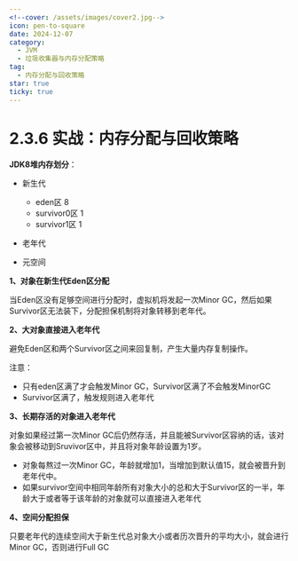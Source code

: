 ```yaml
---
<!--cover: /assets/images/cover2.jpg-->
icon: pen-to-square
date: 2024-12-07
category:
  - JVM
  - 垃圾收集器与内存分配策略
tag:
  - 内存分配与回收策略
star: true
ticky: true
---
```

# 2.3.6 实战：内存分配与回收策略

**JDK8堆内存划分**：

- 新生代
  - eden区 8
  - survivor0区 1
  - survivor1区 1

- 老年代
- 元空间

**1、对象在新生代Eden区分配**

当Eden区没有足够空间进行分配时，虚拟机将发起一次Minor GC，然后如果Survivor区无法装下，分配担保机制将对象转移到老年代。

**2、大对象直接进入老年代**

避免Eden区和两个Survivor区之间来回复制，产生大量内存复制操作。

注意：

- 只有eden区满了才会触发Minor GC，Survivor区满了不会触发MinorGC
- Survivor区满了，触发规则进入老年代

**3、长期存活的对象进入老年代**

对象如果经过第一次Minor GC后仍然存活，并且能被Survivor区容纳的话，该对象会被移动到Sruvivor区中，并且将对象年龄设置为1岁。

- 对象每熬过一次Minor GC，年龄就增加1，当增加到默认值15，就会被晋升到老年代中。
- 如果survivor空间中相同年龄所有对象大小的总和大于Survivor区的一半，年龄大于或者等于该年龄的对象就可以直接进入老年代

**4、空间分配担保**

只要老年代的连续空间大于新生代总对象大小或者历次晋升的平均大小，就会进行Minor GC，否则进行Full GC







